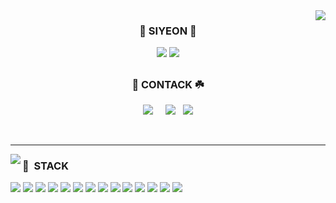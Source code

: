 <img align="right" src="https://github-readme-stats.vercel.app/api?username=yeonsii&show_icons=true&theme=dracula&hide="/>

<div align="center">
  
### 🐶 SIYEON 🐾

<a href="https://github.com/yeonsii"><img src="https://hits.seeyoufarm.com/api/count/incr/badge.svg?url=https%3A%2F%2Fgithub.com%2Fyeonsii&count_bg=%23000000&title_bg=%23000000&icon=github.svg&icon_color=%23E7E7E7&title=GitHub&edge_flat=false)"/></a> <a href="https://solved.ac/kimhe408"><img src="http://mazassumnida.wtf/api/mini/generate_badge?boj=whkakrkr"/></a>
##

### 🐰 CONTACK ☘️
<a href="https://yuze-in-full-bloom.tistory.com/" target="_blank"><img src="https://img.shields.io/badge/tistory-000000?style=flat-square&logo=tistory&logoColor=white&link=https://yuze-in-full-bloom.tistory.com/"/></a> &nbsp;
&nbsp;  <a href="http://notion.so/yeonsii" target="_blank"><img src="https://img.shields.io/badge/Notion-000000?style=flat-square&logo=Notion&logoColor=white&link=https://notion.so/yeonsii"/></a>
&nbsp;  <a href="mailto:kimhe408@gmail.com" target="_blank"><img src="https://img.shields.io/badge/Gmail-EA4335?style=flat-square&logo=Gmail&logoColor=white&link=mailto:kimhe408@gmail.com"/></a>

</div>
</br>

---

<div align="left">
  
<img align='left' src="http://mazassumnida.wtf/api/v2/generate_badge?boj=yeonsi93">

</div>

<div align="left">

### 💫 &nbsp;STACK 

<img src="https://img.shields.io/badge/ApacheTomcat-F8DC75?style=for-the-badge&logo=apachetomcat&logoColor=white">
<img src="https://img.shields.io/badge/Java-007396?style=for-the-badge&logo=openjdk&logoColor=white">
<img src="https://img.shields.io/badge/Spring-6DB33F?style=for-the-badge&logo=Spring&logoColor=white">
<img src="https://img.shields.io/badge/NodeJs-339933?style=for-the-badge&logo=nodedotjs&logoColor=white">
<img src="https://img.shields.io/badge/JavaScript-F7DF1E?style=for-the-badge&logo=JavaScript&logoColor=white">
<img src="https://img.shields.io/badge/HTML5-E34F26?style=for-the-badge&logo=HTML5&logoColor=white">
<img src="https://img.shields.io/badge/CSS3-1572B6?style=for-the-badge&logo=CSS3&logoColor=white">
<img src="https://img.shields.io/badge/Oracle-F80000?style=for-the-badge&logo=oracle&logoColor=white"> 
<img src="https://img.shields.io/badge/MySQL-4479A1?style=for-the-badge&logo=MySQL&logoColor=white">
<img src="https://img.shields.io/badge/PostgreSql-4169E1?style=for-the-badge&logo=postgresql&logoColor=white">
<img src="https://img.shields.io/badge/VSCode-007ACC?style=for-the-badge&logo=VisualStudioCode&logoColor=white">
<img src="https://img.shields.io/badge/github-181717?style=for-the-badge&logo=github&logoColor=white">
<img src="https://img.shields.io/badge/express-000000?style=for-the-badge&logo=express&logoColor=white">
<img src="https://img.shields.io/badge/jquery-0769AD?style=for-the-badge&logo=jquery&logoColor=white">

</div> 
